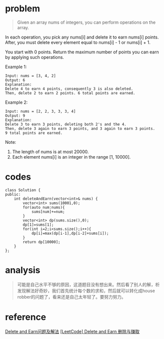 # problem
>Given an array nums of integers, you can perform operations on the array.

In each operation, you pick any nums[i] and delete it to earn nums[i] points. After, you must delete every element equal to nums[i] - 1 or nums[i] + 1.

You start with 0 points. Return the maximum number of points you can earn by applying such operations.

Example 1:
```
Input: nums = [3, 4, 2]
Output: 6
Explanation: 
Delete 4 to earn 4 points, consequently 3 is also deleted.
Then, delete 2 to earn 2 points. 6 total points are earned.
```
Example 2:
```
Input: nums = [2, 2, 3, 3, 3, 4]
Output: 9
Explanation: 
Delete 3 to earn 3 points, deleting both 2's and the 4.
Then, delete 3 again to earn 3 points, and 3 again to earn 3 points.
9 total points are earned.
```
Note:
1. The length of nums is at most 20000.
2. Each element nums[i] is an integer in the range [1, 10000].

# codes

```
class Solution {
public:
    int deleteAndEarn(vector<int>& nums) {
        vector<int> sums(10001,0);
        for(auto num:nums){
            sums[num]+=num;
        }
        vector<int> dp(sums.size(),0);
        dp[1]=sums[1];
        for(int i=2;i<sums.size();i++){
            dp[i]=max(dp[i-1],dp[i-2]+sums[i]);
        }
        return dp[10000];
    }  
};
```

# analysis
>可能是自己水平不够的原因，这道题目没有想出来。然后看了别人的解，析发现解法好奇妙，我们首先统计每个数的求和，然后就可以转化成house robber的问题了，看来还是自己太年轻了。要努力努力。

# reference

[Delete and Earn问题及解法][1]
[[LeetCode] Delete and Earn 删除与赚取][2]

[1]: https://blog.csdn.net/u011809767/article/details/78779705
[2]: http://www.cnblogs.com/grandyang/p/8176933.html
